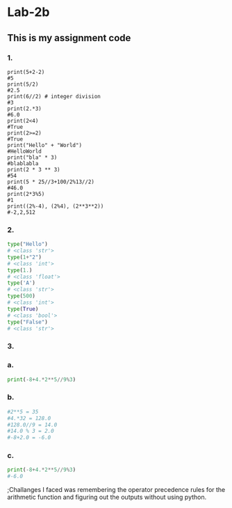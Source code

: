 # Lab-2b
## This is my assignment code
### 1.

```python#
print(5+2-2)
#5
print(5/2)
#2.5
print(6//2) # integer division
#3
print(2.*3)
#6.0
print(2<4)
#True
print(2>=2)
#True
print("Hello" + "World")
#HelloWorld
print("bla" * 3)
#blablabla
print(2 * 3 ** 3)
#54
print(5 * 25//3+100/2%13//2)
#46.0
print(2*3%5)
#1
print((2%-4), (2%4), (2**3**2))
#-2,2,512
```
### 2.
```python
type("Hello")
# <class 'str'>
type(1+"2")
# <class 'int'>
type(1.)
# <class 'float'>
type('A')
# <class 'str'>
type(500)
# <class 'int'>
type(True)
# <class 'bool'>
type("False")
# <class 'str'>
```
### 3.
### a.
```python
print(-8+4.*2**5//9%3)
```
### b.
```python
#2**5 = 35
#4.*32 = 128.0
#128.0//9 = 14.0
#14.0 % 3 = 2.0
#-8+2.0 = -6.0
```
### c.
```python
print(-8+4.*2**5//9%3)
#-6.0
```

;Challanges I faced was remembering the operator precedence rules for the arithmetic function and figuring out the outputs without using python.
